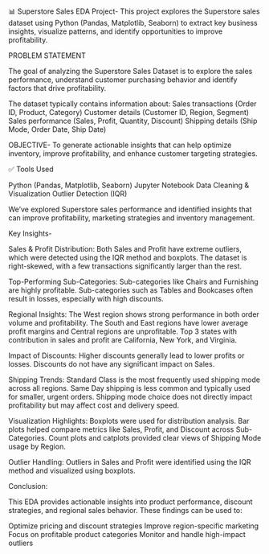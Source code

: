 📊 Superstore Sales EDA Project-
This project explores the Superstore sales dataset using Python (Pandas, Matplotlib, Seaborn) to extract key business insights, visualize patterns, and identify opportunities to improve profitability.

PROBLEM STATEMENT

The goal of analyzing the Superstore Sales Dataset is to explore the sales performance, understand customer purchasing behavior and identify factors that drive profitability.

The dataset typically contains information about:
Sales transactions (Order ID, Product, Category)
Customer details (Customer ID, Region, Segment)
Sales performance (Sales, Profit, Quantity, Discount)
Shipping details (Ship Mode, Order Date, Ship Date)

OBJECTIVE-
To generate actionable insights that can help optimize inventory, improve profitability, and enhance customer targeting strategies.

✅ Tools Used

Python (Pandas, Matplotlib, Seaborn)
Jupyter Notebook
Data Cleaning & Visualization
Outlier Detection (IQR)

We’ve explored Superstore sales performance and identified insights that can improve profitability, marketing strategies and inventory management.

Key Insights-

Sales & Profit Distribution:
Both Sales and Profit have extreme outliers, which were detected using the IQR method and boxplots.
The dataset is right-skewed, with a few transactions significantly larger than the rest.

Top-Performing Sub-Categories:
Sub-categories like Chairs and Furnishing are highly profitable.
Sub-categories such as Tables and Bookcases often result in losses, especially with high discounts.

Regional Insights:
The West region shows strong performance in both order volume and profitability.
The South and East regions have lower average profit margins and Central regions are unprofitable.
Top 3 states with contribution in sales and profit are California, New York, and Virginia.

Impact of Discounts:
Higher discounts generally lead to lower profits or losses.
Discounts do not have any significant impact on Sales.

Shipping Trends:
Standard Class is the most frequently used shipping mode across all regions.
Same Day shipping is less common and typically used for smaller, urgent orders.
Shipping mode choice does not directly impact profitability but may affect cost and delivery speed.

Visualization Highlights:
Boxplots were used for distribution analysis.
Bar plots helped compare metrics like Sales, Profit, and Discount across Sub-Categories.
Count plots and catplots provided clear views of Shipping Mode usage by Region.

Outlier Handling:
Outliers in Sales and Profit were identified using the IQR method and visualized using boxplots.

Conclusion:

This EDA provides actionable insights into product performance, discount strategies, and regional sales behavior. 
These findings can be used to:

Optimize pricing and discount strategies
Improve region-specific marketing
Focus on profitable product categories
Monitor and handle high-impact outliers

